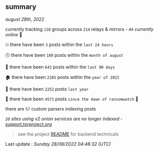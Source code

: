 
## summary
_august 28th, 2022_

currently tracking `118` groups across `214` relays & mirrors - _`84` currently online_ 📡

⏲ there have been `3` posts within the `last 24 hours`

🕓 there have been `189` posts within the `month of august`

📅 there have been `643` posts within the `last 90 days`

🏚 there have been `2285` posts within the `year of 2022`

🚀 there have been `2252` posts `last year`

🦕 there have been `4571` posts `since the dawn of ransomwatch` 🐣

there are `57` custom parsers indexing posts

_`20` sites using v2 onion services are no longer indexed - [support.torproject.org](https://support.torproject.org/onionservices/v2-deprecation/)_

> see the project [README](https://github.com/jmousqueton/ransomwatch#readme) for backend technicals



Last update : _Sunday 28/08/2022 04:48:32 (UTC)_

